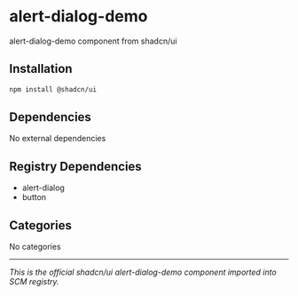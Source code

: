 # alert-dialog-demo

alert-dialog-demo component from shadcn/ui

## Installation

```bash
npm install @shadcn/ui
```

## Dependencies

No external dependencies

## Registry Dependencies

- alert-dialog
- button

## Categories

No categories

---

*This is the official shadcn/ui alert-dialog-demo component imported into SCM registry.*
